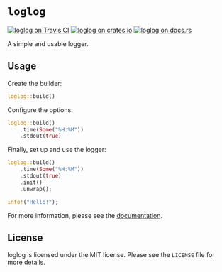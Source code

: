 # `loglog`

[![loglog on Travis CI][travis-image]][travis]
[![loglog on crates.io][cratesio-image]][cratesio]
[![loglog on docs.rs][docsrs-image]][docsrs]

[travis-image]: https://travis-ci.org/anthonynguyen/loglog.svg?branch=master
[travis]: https://travis-ci.org/anthonynguyen/loglog
[cratesio-image]: https://img.shields.io/crates/v/loglog.svg
[cratesio]: https://crates.io/crates/loglog
[docsrs-image]: https://docs.rs/loglog/badge.svg
[docsrs]: https://docs.rs/chrono/

A simple and usable logger.

## Usage

Create the builder:

```rust
loglog::build()
```

Configure the options:

```rust
loglog::build()
    .time(Some("%H:%M"))
    .stdout(true)
```

Finally, set up and use the logger:

```rust
loglog::build()
    .time(Some("%H:%M"))
    .stdout(true)
    .init()
    .unwrap();

info!("Hello!");
```

For more information, please see the [documentation](https://docs.rs/loglog/).

## License

loglog is licensed under the MIT license. Please see the `LICENSE` file for more
details.
